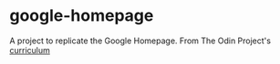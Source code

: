 # google-homepage
A project to replicate the Google Homepage.
From The Odin Project's [curriculum](http://www.theodinproject.com/courses/web-development-101/lessons/html-css)
